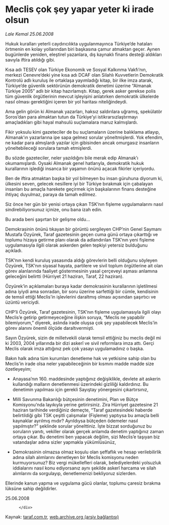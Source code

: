 # Meclis çok şey yapar yeter ki irade olsun

*Lale Kemal 25.06.2008*

<div class="yazi">Hukuk kuralları yeterli caydırıcılıkta uygulanmayınca Türkiye’de hataları örtmenin en kolay yollarından biri başkasına çamur atmaktan geçer. Aynen bugünlerde yeniden, eleştirel yazanlara, dış kaynaklı finans desteği aldıkları savıyla iftira atıldığı gibi.
 
Kısa adı TESEV olan Türkiye Ekonomik ve Sosyal Kalkınma Vakfı’nın, merkezi Cenevre’deki yine kısa adı DCAF olan Silahlı Kuvvetlerin Demokratik Kontrolü adlı kuruluş ile ortaklaşa yayımladığı kitap, bir ilke imza atarak, Türkiye’de güvenlik sektörünün demokratik denetimi üzerine “Almanak Türkiye 2005” adlı bir kitap hazırlamıştı. Kitap, gerek asker gerekse polis tüm güvenlik örgütlerinin mevcut işleyişini anlatırken demokratik ülkelerde nasıl olması gerektiğini içeren bir yol haritası niteliğindeydi.
 
Ama gelin görün ki Almanak yazarları, haksız saldırılara uğramış, spekülatör Soros’dan para almaktan tutun da Türkiye’yi istikrarsızlaştırmayı amaçladıkları gibi hayal mahsulü suçlamalara maruz kalmışlardı.

Fikir yoksulu kimi gazeteciler de bu suçlamaların üzerine balıklama atlayıp, Almanak’ın yazarlarına ipe sapa gelmez sorular yöneltmişlerdi. Yok efendim, ne kadar para almışlardı yazılar için gibisinden ancak omurgasız insanların yöneltebileceği sorulara tamah etmişlerdi.
 
Bu sözde gazeteciler, neler yazıldığını bile merak edip Almanak’ı okumamışlardı. Oysaki Almanak genel hatlarıyla, demokratik hukuk kurallarının işlediği insanca bir yaşamın önünü açacak fikirler içeriyordu.

Ben de iftira atmaktan başka bir yol bilmeyen bu insan güruhuna diyorum ki, ülkesini seven, gelecek nesillere iyi bir Türkiye bırakmak için çabalayan insanları bu amaçla harekete geçirmek için başkalarının finans desteğine ihtiyaç duyulmaz, paraya da tamah edilmez.

Siz önce her gün bir yenisi ortaya çıkan TSK’nın fişleme uygulamalarını nasıl sindirebiliyorsunuz içinize, onu bana izah edin.
 
Bu arada beni şaşırtan bir gelişme oldu...

Demokrasinin önünü tıkayan bir görüntü sergileyen CHP’nin Genel Saymanı Mustafa Özyürek, Taraf gazetesinin geçen cuma günü ortaya çıkarttığı ve toplumu hizaya getirme planı olarak da adlandırılan TSK’nın yeni fişleme uygulamasıyla ilgili olarak askerden gelen tepkiyi yetersiz bulduğunu açıkladı.
 
TSK’nın kendi kuruluş yasasında aldığı görevlerin belli olduğunu söyleyen Özyürek, TSK’nın siyasal hayata, partilere ve sivil toplum örgütlerine ait olan görev alanlarında faaliyet göstermesinin yasal çerçeveyi aşması anlamına geleceğini belirtti (Hürriyet 21 haziran, Taraf, 22 haziran). 

Özyürek’in açıklamaları buraya kadar demokrasinin kurallarının işletilmesi adına iyiydi ama sonradan, bir soru üzerine sarfettiği bir cümle, kendisinin de temsil ettiği Meclis’in işlevlerini daraltmış olması açısından şaşırtıcı ve üzüntü vericiydi.

CHP’li Özyürek, Taraf gazetesinin, TSK’nın fişleme uygulamasıyla ilgili olayı Meclis’e getirip getirmeyeceğine ilişkin soruya, “Meclis ne yapabilir bilemiyorum,” diyerek, aslında irade oluşsa çok şey yapabilecek Meclis’in görev alanını önemli ölçüde daraltıvermişti.

Sayın Özyürek, sizin de milletvekili olarak temsil ettiğiniz bu meclis değil mi ki 2003, 2004 yıllarında bir dizi askerî ve sivil reformlara imza attı. Gerçi Meclis olarak imza attığınız pek çok yasayı uygulamadınız o başka.
 
Bakın halk adına tüm kurumları denetleme hak ve yetkisine sahip olan bu Meclis’in irade olsa neler yapabileceğinin bir kısmını madde madde size özetleyeyim;
- Anayasa’nın 160. maddesinde yaptığınız değişiklikle, devlete ait askerin kullandığı malların denetlenmesi üzerindeki gizliliği kaldırdınız. Bu denetimin yapılması için gerekli Sayıştay yönergesini çıkartırsınız,

- Milli Savunma Bakanlığı bütçesinin denetimini, Plan ve Bütçe Komisyonu’nda layıkıyla yerine getirirsiniz. Zira Hürriyet gazetesine 21 haziran tarihinde verdiğiniz demeçte, “Taraf gazetesindeki haberde belirtildiği gibi TSK çeşitli çalışmalar (Fişleme) yaptıysa bu amaçla belli kaynaklar ayrılmış mıdır? Ayrıldıysa bütçeden ödemeler nasıl yapılmıştır?” şeklinde sorular yönelttiniz. İşte bizzat sorduğunuz bu soruların yanıtı, vekiller olarak gerçek anlamda denetim yaptığınız zaman ortaya çıkar. Bu denetimi ben yapacak değilim, sizi Meclis’e taşıyan biz vatandaşlar adına sizler yapmakla yükümlüsünüz,

- Demokrasinin olmazsa olmaz koşulu olan şeffaflık ve hesap verilebilirlik adına silah alımlarını denetleyen bir Meclis komisyonu neden kurmuyorsunuz? Biz vergi mükellefleri olarak, belediyelerdeki yolsuzluk iddialarını nasıl konu ediyorsanız aynı şekilde askerî harcama ve silah alımlarını da sorgulayıp, denetlemenizi bekliyoruz sizlerden.

Ellerinde kanun yapma ve uygulama gücü olanlar, toplumu çaresiz bırakma lüksüne sahip değildirler.

25.06.2008
                                    
          
          
          
          </div>

Kaynak: [taraf.com.tr](http://www.taraf.com.tr/lale-kemal/makale-meclis-cok-sey-yapar-yeter-ki-irade-olsun.htm), [web.archive.org (arşiv bağlantısı)](http://web.archive.org/web/20130816041526/http://www.taraf.com.tr/lale-kemal/makale-meclis-cok-sey-yapar-yeter-ki-irade-olsun.htm)
